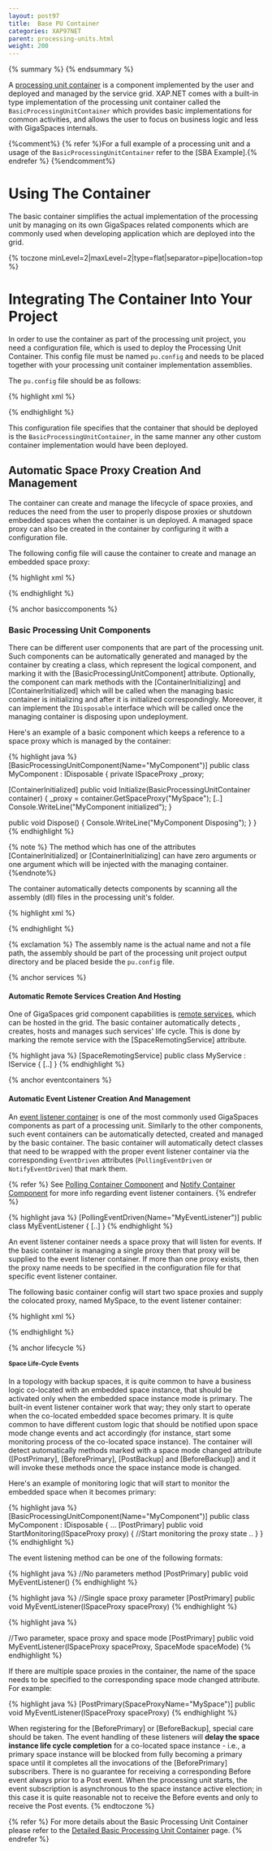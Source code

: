 ```yaml
---
layout: post97
title:  Base PU Container
categories: XAP97NET
parent: processing-units.html
weight: 200
---
```




{% summary %}  {% endsummary %}


A [processing unit container](./processing-unit-container.html) is a component implemented by the user and deployed and managed by the service grid. XAP.NET comes with a built-in type implementation of the processing unit container called the `BasicProcessingUnitContainer` which provides basic implementations for common activities, and allows the user to focus on business logic and less with GigaSpaces internals.

{%comment%}
{% refer %}For a full example of a processing unit and a usage of the `BasicProcessingUnitContainer` refer to the [SBA Example].{% endrefer %}
{%endcomment%}

# Using The Container

The basic container simplifies the actual implementation of the processing unit by managing on its own GigaSpaces related components which are commonly used when developing application which are deployed into the grid.

{% toczone minLevel=2|maxLevel=2|type=flat|separator=pipe|location=top %}

# Integrating The Container Into Your Project

In order to use the container as part of the processing unit project, you need a configuration file, which is used to deploy the Processing Unit Container. This config file must be named `pu.config` and needs to be placed together with your processing unit container implementation assemblies.

The `pu.config` file should be as follows:

{% highlight xml %}
<?xml version="1.0" encoding="utf-8" ?>
<configuration>
  <configSections>
    <section name="GigaSpaces.XAP"
      type="GigaSpaces.XAP.Configuration.GigaSpacesXAPConfiguration, GigaSpaces.Core"/>
  </configSections>
  <GigaSpaces.XAP>
    <ProcessingUnitContainer
      Type="GigaSpaces.XAP.ProcessingUnit.Containers.BasicContainer.BasicProcessingUnitContainer, GigaSpaces.Core"/>
  </GigaSpaces.XAP>
</configuration>
{% endhighlight %}

This configuration file specifies that the container that should be deployed is the `BasicProcessingUnitContainer`, in the same manner any other custom container implementation would have been deployed.

# Automatic Space Proxy Creation And Management

The container can create and manage the lifecycle of space proxies, and reduces the need from the user to properly dispose proxies or shutdown embedded spaces when the container is un deployed. A managed space proxy can also be created in the container by configuring it with a configuration file.

The following config file will cause the container to create and manage an embedded space proxy:

{% highlight xml %}
<?xml version="1.0" encoding="utf-8" ?>
<configuration>
  <configSections>
    <section name="GigaSpaces.XAP"
     type="GigaSpaces.XAP.Configuration.GigaSpacesXAPConfiguration, GigaSpaces.Core"/>
  </configSections>
  <GigaSpaces.XAP>
    <ProcessingUnitContainer
     Type="GigaSpaces.XAP.ProcessingUnit.Containers.BasicContainer.BasicProcessingUnitContainer, GigaSpaces.Core">
      <BasicContainer>
        <SpaceProxies>
          <add Name="MySpace" Url="/./mySpace"/>
        </SpaceProxies>
      </BasicContainer>
    </ProcessingUnitContainer>
  </GigaSpaces.XAP>
</configuration>
{% endhighlight %}

{% anchor basiccomponents %}

# Basic Processing Unit Components

There can be different user components that are part of the processing unit. Such components can be automatically generated and managed by the container by creating a class, which represent the logical component, and marking it with the \[BasicProcessingUnitComponent\] attribute. Optionally, the component can mark methods with the \[ContainerInitializing\] and \[ContainerInitialized\] which will be called when the managing basic container is initializing and after it is initialized correspondingly. Moreover, it can implement the `IDisposable` interface which will be called once the managing container is disposing upon undeployment.

Here's an example of a basic component which keeps a reference to a space proxy which is managed by the container:

{% highlight java %}
[BasicProcessingUnitComponent(Name="MyComponent")]
public class MyComponent : IDisposable
{
  private ISpaceProxy _proxy;

  [ContainerInitialized]
  public void Initialize(BasicProcessingUnitContainer container)
  {
    _proxy = container.GetSpaceProxy("MySpace");
    [..]
    Console.WriteLine("MyComponent initialized");
  }

  public void Dispose()
  {
    Console.WriteLine("MyComponent Disposing");
  }
}
{% endhighlight %}

{% note %}
The method which has one of the attributes \[ContainerInitialized\] or \[ContainerInitializing\] can have zero arguments or one argument which will be injected with the managing container.
{%endnote%}

The container automatically detects components by scanning all the assembly (dll) files in the processing unit's folder.

{% highlight xml %}
<?xml version="1.0" encoding="utf-8" ?>
<configuration>
  <configSections>
    <section name="GigaSpaces.XAP"
     type="GigaSpaces.XAP.Configuration.GigaSpacesXAPConfiguration, GigaSpaces.Core"/>
  </configSections>
  <GigaSpaces.XAP>
    <ProcessingUnitContainer
     Type="GigaSpaces.XAP.ProcessingUnit.Containers.BasicContainer.BasicProcessingUnitContainer, GigaSpaces.Core">
      <BasicContainer>
        <SpaceProxies>
          <add Name="MySpace" Url="/./mySpace"/>
        </SpaceProxies>
      </BasicContainer>
    </ProcessingUnitContainer>
  </GigaSpaces.XAP>
</configuration>
{% endhighlight %}

{% exclamation %} The assembly name is the actual name and not a file path, the assembly should be part of the processing unit project output directory and be placed beside the `pu.config` file.

{% anchor services %}

# Automatic Remote Services Creation And Hosting

One of GigaSpaces grid component capabilities is [remote services](./space-based-remoting.html), which can be hosted in the grid. The basic container automatically detects , creates, hosts and manages such services' life cycle. This is done by marking the remote service with the \[SpaceRemotingService\] attribute.

{% highlight java %}
[SpaceRemotingService]
public class MyService : IService
{
  [..]
}
{% endhighlight %}

{% anchor eventcontainers %}

# Automatic Event Listener Creation And Management

An [event listener container](./event-processing.html) is one of the most commonly used GigaSpaces components as part of a processing unit. Similarly to the other components, such event containers can be automatically detected, created and managed by the basic container. The basic container will automatically detect classes that need to be wrapped with the proper event listener container via the corresponding `EventDriven` attributes (`PollingEventDriven` or `NotifyEventDriven`) that mark them.

{% refer %}
See [Polling Container Component](./polling-container.html) and [Notify Container Component](./notify-container.html) for more info regarding event listener containers.
{% endrefer %}

{% highlight java %}
[PollingEventDriven(Name="MyEventListener")]
public class MyEventListener
{
  [..]
}
{% endhighlight %}

An event listener container needs a space proxy that will listen for events. If the basic container is managing a single proxy then that proxy will be supplied to the event listener container. If more than one proxy exists, then the proxy name needs to be specified in the configuration file for that specific event listener container.

The following basic container config will start two space proxies and supply the colocated proxy, named MySpace, to the event listener container:

{% highlight xml %}
<?xml version="1.0" encoding="utf-8" ?>
<configuration>
  <configSections>
    <section name="GigaSpaces.XAP"
     type="GigaSpaces.XAP.Configuration.GigaSpacesXAPConfiguration, GigaSpaces.Core"/>
  </configSections>
  <GigaSpaces.XAP>
    <ProcessingUnitContainer
     Type="GigaSpaces.XAP.ProcessingUnit.Containers.BasicContainer.BasicProcessingUnitContainer, GigaSpaces.Core">
      <BasicContainer>
        <SpaceProxies>
          <add Name="MySpace" Url="/./mySpace"/>
          <add Name="MyRemoteSpace" Url="jini://*/*/myRemoteSpace"/>
        </SpaceProxies>
        <EventContainers>
          <add Name="MyEventListener" SpaceProxyName="MySpace"/>
        </EventContainers>
      </BasicContainer>
    </ProcessingUnitContainer>
  </GigaSpaces.XAP>
</configuration>
{% endhighlight %}

{% anchor lifecycle %}

# Space Life-Cycle Events

In a topology with backup spaces, it is quite common to have a business logic co-located with an embedded space instance, that should be activated only when the embedded space instance mode is primary. The built-in event listener container work that way; they only start to operate when the co-located embedded space becomes primary. It is quite common to have different custom logic that should be notified upon space mode change events and act accordingly (for instance, start some monitoring process of the co-located space instance). The container will detect automatically methods marked with a space mode changed attribute (\[PostPrimary\], \[BeforePrimary\], \[PostBackup\] and \[BeforeBackup\]) and it will invoke these methods once the space instance mode is changed.

Here's an example of monitoring logic that will start to monitor the embedded space when it becomes primary:

{% highlight java %}
[BasicProcessingUnitComponent(Name="MyComponent")]
public class MyComponent : IDisposable
{
  ...
  [PostPrimary]
  public void StartMonitoring(ISpaceProxy proxy)
  {
    //Start monitoring the proxy state
    ..
  }
}
{% endhighlight %}

The event listening method can be one of the following formats:

{% highlight java %}
//No parameters method
[PostPrimary]
public void MyEventListener()
{% endhighlight %}

{% highlight java %}
//Single space proxy parameter
[PostPrimary]
public void MyEventListener(ISpaceProxy spaceProxy)
{% endhighlight %}

{% highlight java %}

//Two parameter, space proxy and space mode
[PostPrimary]
public void MyEventListener(ISpaceProxy spaceProxy, SpaceMode spaceMode)
{% endhighlight %}

If there are multiple space proxies in the container, the name of the space needs to be specified to the corresponding space mode changed attribute. For example:

{% highlight java %}
[PostPrimary(SpaceProxyName="MySpace")]
public void MyEventListener(ISpaceProxy spaceProxy)
{% endhighlight %}

When registering for the \[BeforePrimary\] or \[BeforeBackup\], special care should be taken. The event handling of these listeners will **delay the space instance life cycle completion** for a co-located space instance - i.e., a primary space instance will be blocked from fully becoming a primary space until it completes all the invocations of the \[BeforePrimary\] subscribers. There is no guarantee for receiving a corresponding Before event always prior to a Post event. When the processing unit starts, the event subscription is asynchronous to the space instance active election; in this case it is quite reasonable not to receive the Before events and only to receive the Post events.
{% endtoczone %}

{% refer %}
For more details about the Basic Processing Unit Container please refer to the [Detailed Basic Processing Unit Container](./detailed-basic-processing-unit-container.html) page.
{% endrefer %}
